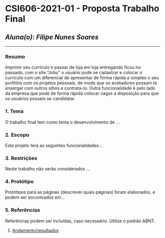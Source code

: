 # **CSI606-2021-01 - Proposta Trabalho Final**

## *Aluna(o): Filipe Nunes Soares*

--------------

<!-- Descrever um resumo sobre o trabalho. -->

### Resumo
  
  Imprimir seu currículo e passar de loja em loja entregando ficou no passado, com o site "Jobs" o usuário pode se cadastrar e colocar o currículo com um diferencial de apresentar de forma rápida e simples o seu portfólio com os projetos pessoais, de modo que os avaliadores possam te enxergar com outros olhos e contrata-lo. 
  Outra funcionalidade é pelo lado da empresa que pode de forma rápida colocar vagas a disposição para que os usuários possam se candidatar.

<!-- Apresentar o tema. -->
### 1. Tema

  O trabalho final tem como tema o desenvolvimento de ...

<!-- Descrever e limitar o escopo da aplicação. -->
### 2. Escopo

  Este projeto terá as seguintes funcionalidades...

<!-- Apresentar restrições de funcionalidades e de escopo. -->
### 3. Restrições

  Neste trabalho não serão considerados ...

<!-- Construir alguns protótipos para a aplicação, disponibilizá-los no Github e descrever o que foi considerado. //-->
### 4. Protótipo

  Protótipos para as páginas (descrever quais páginas) foram elaborados, e podem ser encontrados em...

### 5. Referências

  Referências podem ser incluídas, caso necessário. Utilize o padrão ABNT.

1. [Andamento/resultados](./02-final-version.md)
